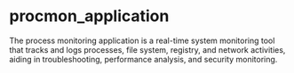 # procmon_application
The process monitoring application is a real-time system monitoring tool that tracks and logs processes, file system, registry, and network activities, aiding in troubleshooting, performance analysis, and security monitoring.
